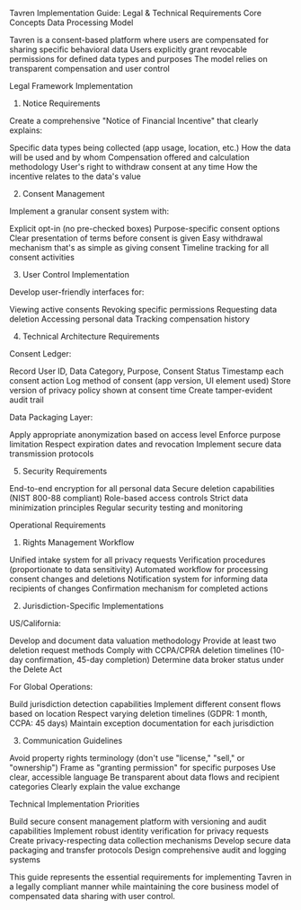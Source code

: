 Tavren Implementation Guide: Legal & Technical Requirements
Core Concepts
Data Processing Model

Tavren is a consent-based platform where users are compensated for sharing specific behavioral data
Users explicitly grant revocable permissions for defined data types and purposes
The model relies on transparent compensation and user control

Legal Framework Implementation
1. Notice Requirements

Create a comprehensive "Notice of Financial Incentive" that clearly explains:

Specific data types being collected (app usage, location, etc.)
How the data will be used and by whom
Compensation offered and calculation methodology
User's right to withdraw consent at any time
How the incentive relates to the data's value



2. Consent Management

Implement a granular consent system with:

Explicit opt-in (no pre-checked boxes)
Purpose-specific consent options
Clear presentation of terms before consent is given
Easy withdrawal mechanism that's as simple as giving consent
Timeline tracking for all consent activities



3. User Control Implementation

Develop user-friendly interfaces for:

Viewing active consents
Revoking specific permissions
Requesting data deletion
Accessing personal data
Tracking compensation history



4. Technical Architecture Requirements

Consent Ledger:

Record User ID, Data Category, Purpose, Consent Status
Timestamp each consent action
Log method of consent (app version, UI element used)
Store version of privacy policy shown at consent time
Create tamper-evident audit trail


Data Packaging Layer:

Apply appropriate anonymization based on access level
Enforce purpose limitation
Respect expiration dates and revocation
Implement secure data transmission protocols



5. Security Requirements

End-to-end encryption for all personal data
Secure deletion capabilities (NIST 800-88 compliant)
Role-based access controls
Strict data minimization principles
Regular security testing and monitoring

Operational Requirements
1. Rights Management Workflow

Unified intake system for all privacy requests
Verification procedures (proportionate to data sensitivity)
Automated workflow for processing consent changes and deletions
Notification system for informing data recipients of changes
Confirmation mechanism for completed actions

2. Jurisdiction-Specific Implementations

US/California:

Develop and document data valuation methodology
Provide at least two deletion request methods
Comply with CCPA/CPRA deletion timelines (10-day confirmation, 45-day completion)
Determine data broker status under the Delete Act


For Global Operations:

Build jurisdiction detection capabilities
Implement different consent flows based on location
Respect varying deletion timelines (GDPR: 1 month, CCPA: 45 days)
Maintain exception documentation for each jurisdiction



3. Communication Guidelines

Avoid property rights terminology (don't use "license," "sell," or "ownership")
Frame as "granting permission" for specific purposes
Use clear, accessible language
Be transparent about data flows and recipient categories
Clearly explain the value exchange

Technical Implementation Priorities

Build secure consent management platform with versioning and audit capabilities
Implement robust identity verification for privacy requests
Create privacy-respecting data collection mechanisms
Develop secure data packaging and transfer protocols
Design comprehensive audit and logging systems

This guide represents the essential requirements for implementing Tavren in a legally compliant manner while maintaining the core business model of compensated data sharing with user control.
